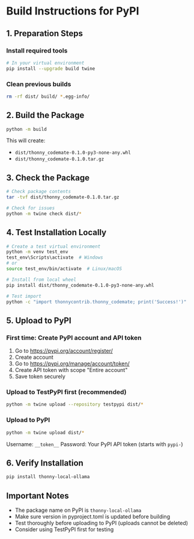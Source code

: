 # Build Instructions for PyPI

## 1. Preparation Steps

### Install required tools
```bash
# In your virtual environment
pip install --upgrade build twine
```

### Clean previous builds
```bash
rm -rf dist/ build/ *.egg-info/
```

## 2. Build the Package

```bash
python -m build
```

This will create:
- `dist/thonny_codemate-0.1.0-py3-none-any.whl`
- `dist/thonny_codemate-0.1.0.tar.gz`

## 3. Check the Package

```bash
# Check package contents
tar -tvf dist/thonny_codemate-0.1.0.tar.gz

# Check for issues
python -m twine check dist/*
```

## 4. Test Installation Locally

```bash
# Create a test virtual environment
python -m venv test_env
test_env\Scripts\activate  # Windows
# or
source test_env/bin/activate  # Linux/macOS

# Install from local wheel
pip install dist/thonny_codemate-0.1.0-py3-none-any.whl

# Test import
python -c "import thonnycontrib.thonny_codemate; print('Success!')"
```

## 5. Upload to PyPI

### First time: Create PyPI account and API token
1. Go to https://pypi.org/account/register/
2. Create account
3. Go to https://pypi.org/manage/account/token/
4. Create API token with scope "Entire account"
5. Save token securely

### Upload to TestPyPI first (recommended)
```bash
python -m twine upload --repository testpypi dist/*
```

### Upload to PyPI
```bash
python -m twine upload dist/*
```

Username: `__token__`
Password: Your PyPI API token (starts with `pypi-`)

## 6. Verify Installation

```bash
pip install thonny-local-ollama
```

## Important Notes

- The package name on PyPI is `thonny-local-ollama`
- Make sure version in pyproject.toml is updated before building
- Test thoroughly before uploading to PyPI (uploads cannot be deleted)
- Consider using TestPyPI first for testing